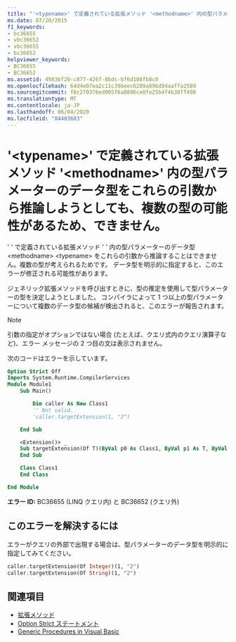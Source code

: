 ```yaml
---
title: "'<typename>' で定義されている拡張メソッド '<methodname>' 内の型パラメーターのデータ型をこれらの引数から推論しようとしても、複数の型の可能性があるため、できません。"
ms.date: 07/20/2015
f1_keywords:
- bc36655
- vbc36652
- vbc36655
- bc36652
helpviewer_keywords:
- BC36655
- BC36652
ms.assetid: 49836f20-c877-4267-8bdc-6f6d108fb8c0
ms.openlocfilehash: 64d4e07ea2c11c396eec6209a896d94aaffa2589
ms.sourcegitcommit: f8c270376ed905f6a8896ce0fe25b4f4b38ff498
ms.translationtype: MT
ms.contentlocale: ja-JP
ms.lasthandoff: 06/04/2020
ms.locfileid: "84403603"
---
```

# <a name="data-types-of-the-type-parameters-in-extension-method-methodname-defined-in-typename-cannot-be-inferred-from-these-arguments-because-more-than-one-type-is-possible"></a>'\<typename>' で定義されている拡張メソッド '\<methodname>' 内の型パラメーターのデータ型をこれらの引数から推論しようとしても、複数の型の可能性があるため、できません。

' ' で定義されている拡張メソッド ' ' 内の型パラメーターのデータ型 \<methodname> \<typename> をこれらの引数から推論することはできません。複数の型が考えられるためです。 データ型を明示的に指定すると、このエラーが修正される可能性があります。

ジェネリック拡張メソッドを呼び出すときに、型の推定を使用して型パラメーターの型を決定しようとしました。 コンパイラによって 1 つ以上の型パラメーターについて複数のデータ型の候補が検出されると、このエラーが報告されます。

> [!NOTE]
> 引数の指定がオプションではない場合 (たとえば、クエリ式内のクエリ演算子など)、エラー メッセージの 2 つ目の文は表示されません。

次のコードはエラーを示しています。

```vb
Option Strict Off
Imports System.Runtime.CompilerServices
Module Module1
    Sub Main()

        Dim caller As New Class1
        '' Not valid.
        'caller.targetExtension(1, "2")

    End Sub

    <Extension()> _
    Sub targetExtension(Of T)(ByVal p0 As Class1, ByVal p1 As T, ByVal p2 As T)
    End Sub

    Class Class1
    End Class

End Module
```

**エラー ID:** BC36655 (LINQ クエリ内) と BC36652 (クエリ外)

## <a name="to-correct-this-error"></a>このエラーを解決するには

エラーがクエリの外部で出現する場合は、型パラメーターのデータ型を明示的に指定してみてください。

```vb
caller.targetExtension(Of Integer)(1, "2")
caller.targetExtension(Of String)(1, "2")
```

## <a name="see-also"></a>関連項目

- [拡張メソッド](../programming-guide/language-features/procedures/extension-methods.md)
- [Option Strict ステートメント](../language-reference/statements/option-strict-statement.md)
- [Generic Procedures in Visual Basic](../programming-guide/language-features/data-types/generic-procedures.md)
